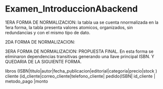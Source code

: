 # Examen_IntroduccionAbackend

1ERA FORMA DE NORMALIZACION:
la tabla ua se cuenta nnormalizada en la 1era forma, la tabla presenta valores atomicos, organizados, sin redundancias y con el mismo tipo de dato.

2DA FORMA DE NORMALIZACION:

3ERA FORMA DE NORMALIZACION:
PROPUESTA FINAL.
En esta forma se eliminaron dependencias transitivas generando una llave principal ISBN.
Y QUEDARIA DE LA SIGUIENTE FORMA.

libros (ISBN|titulo|autor|fecha_publicacion|editorial|categoria|precio|stock ) 
cliente (id_cliente|correo_cliente|telefono_cliente|
pedido(ISBN| id_cliente | metodo_pago |monto
